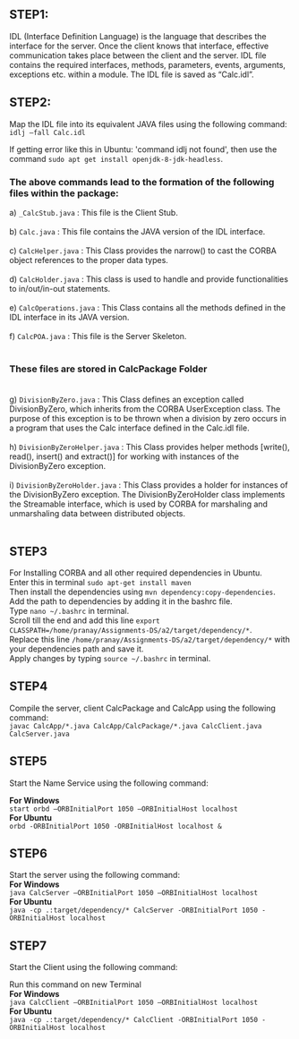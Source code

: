 ## STEP1:

IDL (Interface Definition Language) is the language that describes the interface for the server.
Once the client knows that interface, effective communication takes place between the client and the server.
IDL file contains the required interfaces, methods, parameters, events,
arguments, exceptions etc. within a module. The IDL file is saved as “Calc.idl”.

## STEP2:

Map the IDL file into its equivalent JAVA files using the following command:<br>
`idlj –fall Calc.idl`

If getting error like this in Ubuntu: 'command idlj not found', then use the command ```sudo apt get install openjdk-8-jdk-headless```. 
<br>

### The above commands lead to the formation of the following files within the package:

a) `_CalcStub.java` : This file is the Client Stub.<br><br>
b) `Calc.java` : This file contains the JAVA version of the IDL interface. <br><br>
c) `CalcHelper.java` : This Class provides the narrow() to cast the CORBA object references to the proper data types. <br><br>
d) `CalcHolder.java` : This class is used to handle and provide functionalities to in/out/in-out statements.<br><br>
e) `CalcOperations.java` : This Class contains all the methods defined in the IDL interface in its JAVA version.<br><br>
f) `CalcPOA.java` : This file is the Server Skeleton.<br><br>

### These files are stored in CalcPackage Folder<br><br>

g) `DivisionByZero.java` : This Class defines an exception called DivisionByZero, which inherits from the CORBA UserException class. The purpose of this exception is to be thrown when a division by zero occurs in a program that uses the Calc interface defined in the Calc.idl file.<br><br>
h) `DivisionByZeroHelper.java` : This Class provides helper methods [write(), read(), insert() and extract()] for working with instances of the DivisionByZero exception.<br><br>
i) `DivisionByZeroHolder.java` : This Class provides a holder for instances of the DivisionByZero exception. The DivisionByZeroHolder class implements the Streamable interface, which is used by CORBA for marshaling and unmarshaling data between distributed objects.<br><br>

## STEP3
For Installing CORBA and all other required dependencies in Ubuntu.<br>
Enter this in terminal `sudo apt-get install maven`<br>
Then install the dependencies using  `mvn dependency:copy-dependencies`.<br>
Add the path to dependencies by adding it in the bashrc file.<br>
Type `nano ~/.bashrc` in terminal.<br>
Scroll till the end and add this line `export CLASSPATH=/home/pranay/Assignments-DS/a2/target/dependency/*`.<br>
Replace this line `/home/pranay/Assignments-DS/a2/target/dependency/*` with your dependencies path and save it.<br>
Apply changes by typing `source ~/.bashrc` in terminal.


## STEP4
Compile the server, client CalcPackage and CalcApp using the following command:<br>
`javac CalcApp/*.java CalcApp/CalcPackage/*.java CalcClient.java CalcServer.java`


## STEP5

Start the Name Service using the following command:<br>

<b>For Windows</b> <br>
`start orbd –ORBInitialPort 1050 –ORBInitialHost localhost`<br>
<b>For Ubuntu</b><br>
`orbd -ORBInitialPort 1050 -ORBInitialHost localhost &`<br>

## STEP6

Start the server using the following command:<br>
<b>For Windows</b> <br>
`java CalcServer –ORBInitialPort 1050 –ORBInitialHost localhost`<br>
<b>For Ubuntu</b><br>
`java -cp .:target/dependency/* CalcServer -ORBInitialPort 1050 -ORBInitialHost localhost`<br>

## STEP7

Start the Client using the following command:<br>

Run this command on new Terminal<br>
<b>For Windows</b> <br>
`java CalcClient –ORBInitialPort 1050 –ORBInitialHost localhost`<br>
<b>For Ubuntu</b><br>
`java -cp .:target/dependency/* CalcClient -ORBInitialPort 1050 -ORBInitialHost localhost`<br>
